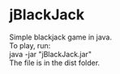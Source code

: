 # jBlackJack
Simple blackjack game in java. <br/>
To play, run: </br>
java -jar "jBlackJack.jar" <br/>
The file is in the dist folder.
